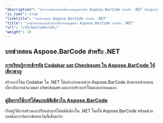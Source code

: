 ```yaml
---
"description": "สำรวจบทช่วยสอนที่ครอบคลุมสำหรับ Aspose.BarCode สำหรับ .NET เรียนรู้การสร้าง ปรับแต่ง และจัดการบาร์โค้ดด้วยคำแนะนำทีละขั้นตอนโดยละเอียด"
"is_root": true
"linktitle": "บทช่วยสอน Aspose.BarCode สำหรับ .NET"
"title": "บทช่วยสอนและตัวอย่างที่ครอบคลุมของ Aspose.BarCode สำหรับ .NET"
"url": "/th/barcode/net/"
"weight": 10
---
```


## บทช่วยสอน Aspose.BarCode สำหรับ .NET
### [การเรียนรู้การเข้ารหัส Codabar และ Checksum ใน Aspose.BarCode ให้เชี่ยวชาญ](./mastering-codabar-encoding-and-checksum/)
สร้างบาร์โค้ด Codabar ใน .NET ได้อย่างง่ายดายด้วย Aspose.BarCode ศึกษาบทช่วยสอนเกี่ยวกับการคำนวณค่า checksum และการสร้างบาร์โค้ดแบบกำหนดเอง
### [คู่มือการใช้บาร์โค้ดแบบมิติเดียวใน Aspose.BarCode](./guide-one-dimensional-barcode-types/)
เรียนรู้วิธีการสร้างและปรับแต่งบาร์โค้ดมิติเดียวใน .NET โดยใช้ Aspose.BarCode พร้อมด้วยเทคนิคการจัดการข้อยกเว้นที่แข็งแกร่ง